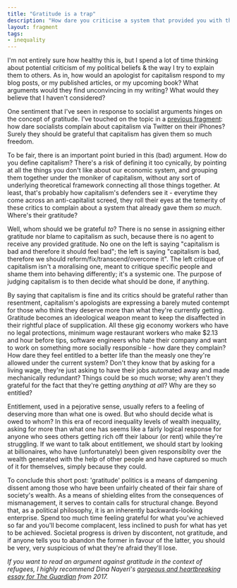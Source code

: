 ```yaml
---
title: "Gratitude is a trap"
description: "How dare you criticise a system that provided you with the means of criticising it in the first place? You should be grateful."
layout: fragment
tags:
- inequality
---
```


I'm not entirely sure how healthy this is, but I spend a lot of time thinking about potential criticism of my political beliefs & the way I try to explain them to others. As in, how would an apologist for capitalism respond to my blog posts, or my published articles, or my upcoming book? What arguments would they find unconvincing in my writing? What would they believe that I haven't considered?

One sentiment that I've seen in response to socialist arguments hinges on the concept of gratitude. I've touched on the topic in a [previous fragment](/posts/fragments-51): how dare socialists complain about capitalism via Twitter on their iPhones? Surely they should be grateful that capitalism has given them so much freedom.

To be fair, there is an important point buried in this (bad) argument. How do you define capitalism? There's a risk of defining it too cynically, by pointing at all the things you don't like about our economic system, and grouping them together under the moniker of capitalism, without any sort of underlying theoretical framework connecting all those things together. At least, that's probably how capitalism's defenders see it - everytime they come across an anti-capitalist screed, they roll their eyes at the temerity of these critics to complain about a system that already gave them _so much_. Where's their gratitude?

Well, whom should we be grateful _to_? There is no sense in assigning either gratitude nor blame to capitalism as such, because there is no agent to receive any provided gratitude. No one on the left is saying "capitalism is bad and therefore it should feel bad"; the left is saying "capitalism is bad, therefore we should reform/fix/transcend/overcome it". The left critique of capitalism isn't a moralising one, meant to critique specific people and shame them into behaving differently; it's a systemic one. The purpose of judging capitalism is to then decide what should be done, if anything.

By saying that capitalism is fine and its critics should be grateful rather than resentment, capitalism's apologists are expressing a barely muted contempt for those who think they deserve more than what they're currently getting. Gratitude becomes an ideological weapon meant to keep the disaffected in their rightful place of supplication. All these gig economy workers who have no legal protections, minimum wage restaurant workers who make $2.13 and hour before tips, software engineers who hate their company and want to work on something more socially responsible - how dare they complain? How dare they feel entitled to a better life than the measly one they're allowed under the current system? Don't they know that by asking for a living wage, they're just asking to have their jobs automated away and made mechanically redundant? Things could be so much worse; why aren't they grateful for the fact that they're getting _anything at all_? Why are they so entitled?

Entitlement, used in a pejorative sense, usually refers to a feeling of deserving more than what one is owed. But who should decide what is owed to whom? In this era of record inequality levels of wealth inequality, asking for more than what one has seems like a fairly logical response for anyone who sees others getting rich off their labour (or rent) while they're struggling. If we want to talk about entitlement, we should start by looking at billionaires, who have (unfortunately) been given responsiblity over the wealth generated with the help of other people and have captured so much of it for themselves, simply because they could.

To conclude this short post: 'gratitude' politics is a means of dampening dissent among those who have been unfairly cheated of their fair share of society's wealth. As a means of shielding elites from the consequences of mismanagement, it serves to contain calls for structural change. Beyond that, as a political philosophy, it is an inherently backwards-looking enterprise. Spend too much time feeling grateful for what you've achieved so far and you'll become complacent, less inclined to push for what has yet to be achieved. Societal progress is driven by discontent, not gratitude, and if anyone tells you to abandon the former in favour of the latter, you should be very, very suspicious of what they're afraid they'll lose.

_If you want to read an argument against gratitude in the context of refugees, I highly recommend Dina Nayeri's [gorgeous and heartbreaking essay for The Guardian](https://www.theguardian.com/world/2017/apr/04/dina-nayeri-ungrateful-refugee) from 2017._
